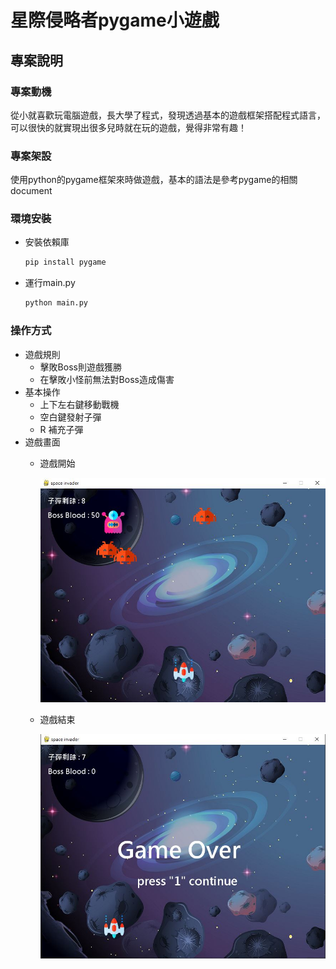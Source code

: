 # 星際侵略者pygame小遊戲

## 專案說明

### 專案動機

從小就喜歡玩電腦遊戲，長大學了程式，發現透過基本的遊戲框架搭配程式語言，可以很快的就實現出很多兒時就在玩的遊戲，覺得非常有趣！

### 專案架設

使用python的pygame框架來時做遊戲，基本的語法是參考pygame的相關document

### 環境安裝

- 安裝依賴庫
    
    ```bash
    pip install pygame
    ```
    
- 運行main.py
    
    ```bash
    python main.py
    ```
    

### 操作方式

- 遊戲規則
    - 擊敗Boss則遊戲獲勝
    - 在擊敗小怪前無法對Boss造成傷害
- 基本操作
    - 上下左右鍵移動戰機
    - 空白鍵發射子彈
    - R 補充子彈
- 遊戲畫面
    - 遊戲開始
        
        ![1.JPG](image/1.jpg)
        
    - 遊戲結束
        
        ![2.JPG](image/2.jpg)